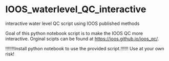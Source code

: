 # IOOS_waterlevel_QC_interactive
interactive water level QC script using IOOS published methods

Goal of this python notebook script is to make the IOOS QC more interactive.
Orginal scipts can be found at https://ioos.github.io/ioos_qc/. 

!!!!!!!Install python notebook to use the provided script.!!!!!!
Use at your own risk!
